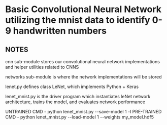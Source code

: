# Basic Convolutional Neural Network utilizing the mnist data to identify 0-9 handwritten numbers


## NOTES
cnn sub-module stores our convolutional neural network implementations and helper utilities related to CNNS

networks sub-module is where the network implementations will be stored

lenet.py defines class LeNet, which implements Python + Keras

lenet_mnist.py is the driver program which instantiates leNet network architecture, trains the model, and evaluates network performance

UNTRAINED CMD - python lenet_mnist.py --save-model 1 -l
PRE-TRAINED CMD - python lenet_mnist.py --load-model 1 --weights my_model.hdf5